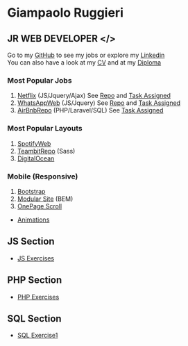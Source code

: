 # Giampaolo Ruggieri
## JR WEB DEVELOPER </>

Go to my [GitHub](https://github.com/Giampaolo1) to see my jobs or explore my
[Linkedin](https://www.linkedin.com/in/giampaolo-r-17a75512b/) <br>
You can also have a look at my [CV](https://drive.google.com/open?id=1ynUlf31oLepUqE25KpspXqAU99a18G3U) and at my
[Diploma](https://www.credential.net/13f76e96-e4e8-4f72-8cfe-0d467113dbf1)
<!-- You can find PYPL index [here](http://pypl.github.io/PYPL.html) -->


### Most Popular Jobs

1. [Netflix](https://jpboolfix.netlify.app/) (JS/Jquery/Ajax)    See [Repo](https://github.com/Giampaolo1/ajax-ex-boolflix)
and [Task Assigned](https://docs.google.com/document/d/1-kUoIxQaLIKUPa_JSH-MhlxoLL-RHmHr5Dc1eU8JnPA/edit)
2. [WhatsAppWeb](https://jpboolzap.netlify.app/) (JS/Jquery) See [Repo](https://github.com/Giampaolo1/js-html-css-boolzap)
and [Task Assigned](https://docs.google.com/document/d/1dujso_x1_UTTAR-XmwuURIec2CR79Ap8z81flzSYckY/edit)
3. [AirBnbRepo](https://github.com/Giampaolo1/bool-bnb) (PHP/Laravel/SQL)
See [Task Assigned](https://docs.google.com/document/d/1bj_mOkXW3Pmv33xFubiMjrgOZtx4wyfO1N5Rz42gmH4/edit)

### Most Popular Layouts

1. [SpotifyWeb](https://jpspotify.netlify.app/)
2. [TeambitRepo](https://github.com/Giampaolo1/sass-teambit) (Sass)
3. [DigitalOcean](https://giampaolo1.github.io/html-css-digitalocean/)

### Mobile (Responsive)
1. [Bootstrap](https://giampaolo1.github.io/BootstrapProject/)
2. [Modular Site](https://giampaolo1.github.io/SitoModulareBEM/) (BEM)
3. [OnePage Scroll](https://giampaolo1.github.io/OnePageScroll/)

-  [Animations](https://giampaolo1.github.io/html-css-animation-filter/)

<!-- [Flex](https://giampaolo1.github.io/flex/) -->
<!-- 4. [HubSpot](https://giampaolo1.github.io/html-css-hubspot/) -->

## JS Section
- [JS Exercises](https://giampaolo1.github.io/JS-Section/)

## PHP Section
- [PHP Exercises](https://giampaolo1.github.io/PHP-Section/)

## SQL Section
- [SQL Exercise1](https://drive.google.com/drive/folders/1-D_KSBFUcf7DT-LHmRlH13wpFvgf_8mu?usp=sharing)

<!-- <link rel="shortcut icon" href="download.png" type="image/x-icon"> -->
